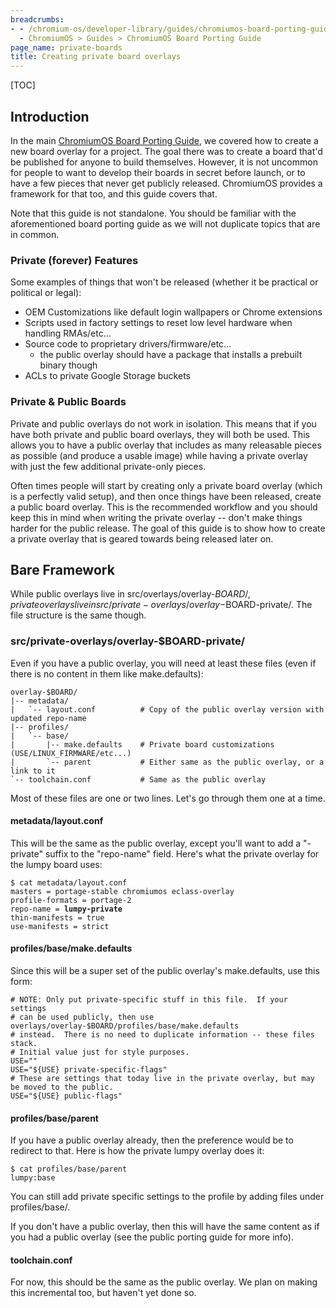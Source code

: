 ```yaml
---
breadcrumbs:
- - /chromium-os/developer-library/guides/chromiumos-board-porting-guide
  - ChromiumOS > Guides > ChromiumOS Board Porting Guide
page_name: private-boards
title: Creating private board overlays
---
```


[TOC]

## Introduction

In the main [ChromiumOS Board Porting
Guide](/chromium-os/developer-library/guides/chromiumos-board-porting-guide),
we covered how to create a new board overlay for a project. The goal there was
to create a board that'd be published for anyone to build themselves. However,
it is not uncommon for people to want to develop their boards in secret before
launch, or to have a few pieces that never get publicly released. ChromiumOS
provides a framework for that too, and this guide covers that.

Note that this guide is not standalone. You should be familiar with the
aforementioned board porting guide as we will not duplicate topics that are in
common.

### Private (forever) Features

Some examples of things that won't be released (whether it be practical or
political or legal):

*   OEM Customizations like default login wallpapers or Chrome
            extensions
*   Scripts used in factory settings to reset low level hardware when
            handling RMAs/etc...
*   Source code to proprietary drivers/firmware/etc...
    *   the public overlay should have a package that installs a
                prebuilt binary though
*   ACLs to private Google Storage buckets

### Private & Public Boards

Private and public overlays do not work in isolation. This means that if you
have both private and public board overlays, they will both be used. This allows
you to have a public overlay that includes as many releasable pieces as possible
(and produce a usable image) while having a private overlay with just the few
additional private-only pieces.

Often times people will start by creating only a private board overlay (which is
a perfectly valid setup), and then once things have been released, create a
public board overlay. This is the recommended workflow and you should keep this
in mind when writing the private overlay -- don't make things harder for the
public release. The goal of this guide is to show how to create a private
overlay that is geared towards being released later on.

## Bare Framework

While public overlays live in src/overlays/overlay-$BOARD/, private overlays
live in src/private-overlays/overlay-$BOARD-private/. The file structure is the
same though.

### src/private-overlays/overlay-$BOARD-private/

Even if you have a public overlay, you will need at least these files (even if
there is no content in them like make.defaults):

```none
overlay-$BOARD/
|-- metadata/
|   `-- layout.conf          # Copy of the public overlay version with updated repo-name
|-- profiles/
|   `-- base/
|       |-- make.defaults    # Private board customizations (USE/LINUX_FIRMWARE/etc...)
|       `-- parent           # Either same as the public overlay, or a link to it
`-- toolchain.conf           # Same as the public overlay
```

Most of these files are one or two lines. Let's go through them one at a time.

#### metadata/layout.conf

This will be the same as the public overlay, except you'll want to add a
"-private" suffix to the "repo-name" field. Here's what the private overlay for
the lumpy board uses:

<pre><code>$ cat metadata/layout.conf
masters = portage-stable chromiumos eclass-overlay
profile-formats = portage-2
repo-name = <b>lumpy-private</b>
thin-manifests = true
use-manifests = strict
</code></pre>

#### profiles/base/make.defaults

Since this will be a super set of the public overlay's make.defaults, use this
form:

```none
# NOTE: Only put private-specific stuff in this file.  If your settings
# can be used publicly, then use overlays/overlay-$BOARD/profiles/base/make.defaults
# instead.  There is no need to duplicate information -- these files stack.
# Initial value just for style purposes.
USE=""
USE="${USE} private-specific-flags"
# These are settings that today live in the private overlay, but may be moved to the public.
USE="${USE} public-flags"
```

#### profiles/base/parent

If you have a public overlay already, then the preference would be to redirect
to that. Here is how the private lumpy overlay does it:

```none
$ cat profiles/base/parent
lumpy:base
```

You can still add private specific settings to the profile by adding files under
profiles/base/.

If you don't have a public overlay, then this will have the same content as if
you had a public overlay (see the public porting guide for more info).

#### toolchain.conf

For now, this should be the same as the public overlay. We plan on making this
incremental too, but haven't yet done so.

